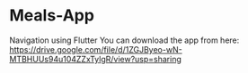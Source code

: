 # Meals-App
Navigation using Flutter
You can download the app from here: https://drive.google.com/file/d/1ZGJByeo-wN-MTBHUUs94u104ZZxTylgR/view?usp=sharing
